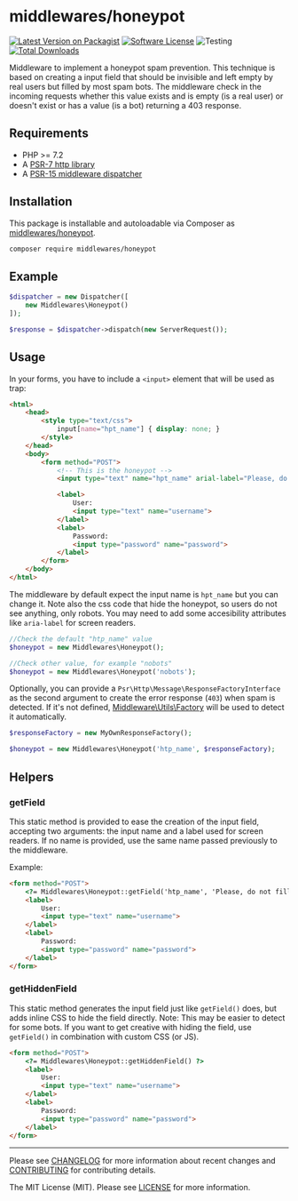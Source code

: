 # middlewares/honeypot

[![Latest Version on Packagist][ico-version]][link-packagist]
[![Software License][ico-license]](LICENSE)
![Testing][ico-ga]
[![Total Downloads][ico-downloads]][link-downloads]

Middleware to implement a honeypot spam prevention. This technique is based on creating a input field that should be invisible and left empty by real users but filled by most spam bots. The middleware check in the incoming requests whether this value exists and is empty (is a real user) or doesn't exist or has a value (is a bot) returning a 403 response.

## Requirements

* PHP >= 7.2
* A [PSR-7 http library](https://github.com/middlewares/awesome-psr15-middlewares#psr-7-implementations)
* A [PSR-15 middleware dispatcher](https://github.com/middlewares/awesome-psr15-middlewares#dispatcher)

## Installation

This package is installable and autoloadable via Composer as [middlewares/honeypot](https://packagist.org/packages/middlewares/honeypot).

```sh
composer require middlewares/honeypot
```

## Example

```php
$dispatcher = new Dispatcher([
	new Middlewares\Honeypot()
]);

$response = $dispatcher->dispatch(new ServerRequest());
```

## Usage

In your forms, you have to include a `<input>` element that will be used as trap:

```html
<html>
    <head>
        <style type="text/css">
            input[name="hpt_name"] { display: none; }
        </style>
    </head>
    <body>
        <form method="POST">
            <!-- This is the honeypot -->
            <input type="text" name="hpt_name" arial-label="Please, do not fill this input">

            <label>
                User:
                <input type="text" name="username">
            </label>
            <label>
                Password:
                <input type="password" name="password">
            </label>
        </form>
    </body>
</html>
```

The middleware by default expect the input name is `hpt_name` but you can change it. Note also the css code that hide the honeypot, so users do not see anything, only robots. You may need to add some accesibility attributes like `aria-label` for screen readers.

```php
//Check the default "htp_name" value
$honeypot = new Middlewares\Honeypot();

//Check other value, for example "nobots"
$honeypot = new Middlewares\Honeypot('nobots');
```

Optionally, you can provide a `Psr\Http\Message\ResponseFactoryInterface` as the second argument to create the error response (`403`) when spam is detected. If it's not defined, [Middleware\Utils\Factory](https://github.com/middlewares/utils#factory) will be used to detect it automatically.

```php
$responseFactory = new MyOwnResponseFactory();

$honeypot = new Middlewares\Honeypot('htp_name', $responseFactory);
```

## Helpers

### getField

This static method is provided to ease the creation of the input field, accepting two arguments: the input name and a label used for screen readers. If no name is provided, use the same name passed previously to the middleware.

Example:

```html
<form method="POST">
    <?= Middlewares\Honeypot::getField('htp_name', 'Please, do not fill this input') ?>
    <label>
        User:
        <input type="text" name="username">
    </label>
    <label>
        Password:
        <input type="password" name="password">
    </label>
</form>
```

### getHiddenField

This static method generates the input field just like `getField()` does, but adds inline CSS to hide the field directly. Note: This may be easier to detect for some bots.
If you want to get creative with hiding the field, use `getField()` in combination with custom CSS (or JS).

```html
<form method="POST">
    <?= Middlewares\Honeypot::getHiddenField() ?>
    <label>
        User:
        <input type="text" name="username">
    </label>
    <label>
        Password:
        <input type="password" name="password">
    </label>
</form>
```

---

Please see [CHANGELOG](CHANGELOG.md) for more information about recent changes and [CONTRIBUTING](CONTRIBUTING.md) for contributing details.

The MIT License (MIT). Please see [LICENSE](LICENSE) for more information.

[ico-version]: https://img.shields.io/packagist/v/middlewares/honeypot.svg?style=flat-square
[ico-license]: https://img.shields.io/badge/license-MIT-brightgreen.svg?style=flat-square
[ico-ga]: https://github.com/middlewares/honeypot/workflows/testing/badge.svg
[ico-downloads]: https://img.shields.io/packagist/dt/middlewares/honeypot.svg?style=flat-square

[link-packagist]: https://packagist.org/packages/middlewares/honeypot
[link-downloads]: https://packagist.org/packages/middlewares/honeypot
